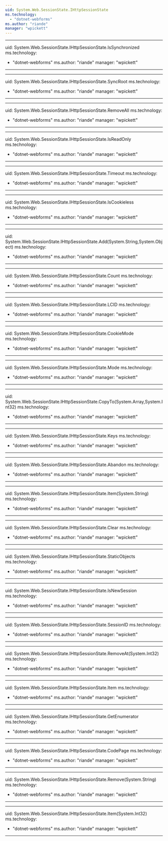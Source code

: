 ```yaml
---
uid: System.Web.SessionState.IHttpSessionState
ms.technology: 
  - "dotnet-webforms"
ms.author: "riande"
manager: "wpickett"
---
```


---
uid: System.Web.SessionState.IHttpSessionState.IsSynchronized
ms.technology: 
  - "dotnet-webforms"
ms.author: "riande"
manager: "wpickett"
---

---
uid: System.Web.SessionState.IHttpSessionState.SyncRoot
ms.technology: 
  - "dotnet-webforms"
ms.author: "riande"
manager: "wpickett"
---

---
uid: System.Web.SessionState.IHttpSessionState.RemoveAll
ms.technology: 
  - "dotnet-webforms"
ms.author: "riande"
manager: "wpickett"
---

---
uid: System.Web.SessionState.IHttpSessionState.IsReadOnly
ms.technology: 
  - "dotnet-webforms"
ms.author: "riande"
manager: "wpickett"
---

---
uid: System.Web.SessionState.IHttpSessionState.Timeout
ms.technology: 
  - "dotnet-webforms"
ms.author: "riande"
manager: "wpickett"
---

---
uid: System.Web.SessionState.IHttpSessionState.IsCookieless
ms.technology: 
  - "dotnet-webforms"
ms.author: "riande"
manager: "wpickett"
---

---
uid: System.Web.SessionState.IHttpSessionState.Add(System.String,System.Object)
ms.technology: 
  - "dotnet-webforms"
ms.author: "riande"
manager: "wpickett"
---

---
uid: System.Web.SessionState.IHttpSessionState.Count
ms.technology: 
  - "dotnet-webforms"
ms.author: "riande"
manager: "wpickett"
---

---
uid: System.Web.SessionState.IHttpSessionState.LCID
ms.technology: 
  - "dotnet-webforms"
ms.author: "riande"
manager: "wpickett"
---

---
uid: System.Web.SessionState.IHttpSessionState.CookieMode
ms.technology: 
  - "dotnet-webforms"
ms.author: "riande"
manager: "wpickett"
---

---
uid: System.Web.SessionState.IHttpSessionState.Mode
ms.technology: 
  - "dotnet-webforms"
ms.author: "riande"
manager: "wpickett"
---

---
uid: System.Web.SessionState.IHttpSessionState.CopyTo(System.Array,System.Int32)
ms.technology: 
  - "dotnet-webforms"
ms.author: "riande"
manager: "wpickett"
---

---
uid: System.Web.SessionState.IHttpSessionState.Keys
ms.technology: 
  - "dotnet-webforms"
ms.author: "riande"
manager: "wpickett"
---

---
uid: System.Web.SessionState.IHttpSessionState.Abandon
ms.technology: 
  - "dotnet-webforms"
ms.author: "riande"
manager: "wpickett"
---

---
uid: System.Web.SessionState.IHttpSessionState.Item(System.String)
ms.technology: 
  - "dotnet-webforms"
ms.author: "riande"
manager: "wpickett"
---

---
uid: System.Web.SessionState.IHttpSessionState.Clear
ms.technology: 
  - "dotnet-webforms"
ms.author: "riande"
manager: "wpickett"
---

---
uid: System.Web.SessionState.IHttpSessionState.StaticObjects
ms.technology: 
  - "dotnet-webforms"
ms.author: "riande"
manager: "wpickett"
---

---
uid: System.Web.SessionState.IHttpSessionState.IsNewSession
ms.technology: 
  - "dotnet-webforms"
ms.author: "riande"
manager: "wpickett"
---

---
uid: System.Web.SessionState.IHttpSessionState.SessionID
ms.technology: 
  - "dotnet-webforms"
ms.author: "riande"
manager: "wpickett"
---

---
uid: System.Web.SessionState.IHttpSessionState.RemoveAt(System.Int32)
ms.technology: 
  - "dotnet-webforms"
ms.author: "riande"
manager: "wpickett"
---

---
uid: System.Web.SessionState.IHttpSessionState.Item
ms.technology: 
  - "dotnet-webforms"
ms.author: "riande"
manager: "wpickett"
---

---
uid: System.Web.SessionState.IHttpSessionState.GetEnumerator
ms.technology: 
  - "dotnet-webforms"
ms.author: "riande"
manager: "wpickett"
---

---
uid: System.Web.SessionState.IHttpSessionState.CodePage
ms.technology: 
  - "dotnet-webforms"
ms.author: "riande"
manager: "wpickett"
---

---
uid: System.Web.SessionState.IHttpSessionState.Remove(System.String)
ms.technology: 
  - "dotnet-webforms"
ms.author: "riande"
manager: "wpickett"
---

---
uid: System.Web.SessionState.IHttpSessionState.Item(System.Int32)
ms.technology: 
  - "dotnet-webforms"
ms.author: "riande"
manager: "wpickett"
---
